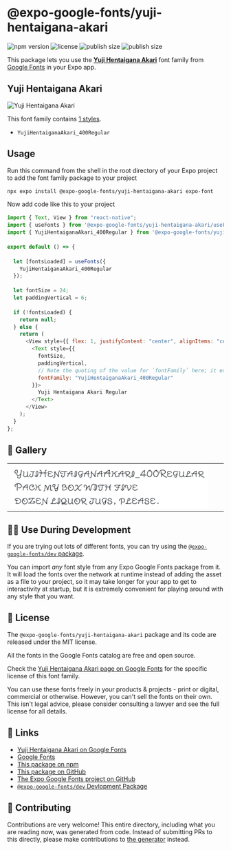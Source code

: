 # @expo-google-fonts/yuji-hentaigana-akari

![npm version](https://flat.badgen.net/npm/v/@expo-google-fonts/yuji-hentaigana-akari)
![license](https://flat.badgen.net/github/license/expo/google-fonts)
![publish size](https://flat.badgen.net/packagephobia/install/@expo-google-fonts/yuji-hentaigana-akari)
![publish size](https://flat.badgen.net/packagephobia/publish/@expo-google-fonts/yuji-hentaigana-akari)

This package lets you use the [**Yuji Hentaigana Akari**](https://fonts.google.com/specimen/Yuji+Hentaigana+Akari) font family from [Google Fonts](https://fonts.google.com/) in your Expo app.

## Yuji Hentaigana Akari

![Yuji Hentaigana Akari](./font-family.png)

This font family contains [1 styles](#-gallery).

- `YujiHentaiganaAkari_400Regular`

## Usage

Run this command from the shell in the root directory of your Expo project to add the font family package to your project

```sh
npx expo install @expo-google-fonts/yuji-hentaigana-akari expo-font
```

Now add code like this to your project

```js
import { Text, View } from "react-native";
import { useFonts } from '@expo-google-fonts/yuji-hentaigana-akari/useFonts';
import { YujiHentaiganaAkari_400Regular } from '@expo-google-fonts/yuji-hentaigana-akari/400Regular';

export default () => {

  let [fontsLoaded] = useFonts({
    YujiHentaiganaAkari_400Regular
  });

  let fontSize = 24;
  let paddingVertical = 6;

  if (!fontsLoaded) {
    return null;
  } else {
    return (
      <View style={{ flex: 1, justifyContent: "center", alignItems: "center" }}>
        <Text style={{
          fontSize,
          paddingVertical,
          // Note the quoting of the value for `fontFamily` here; it expects a string!
          fontFamily: "YujiHentaiganaAkari_400Regular"
        }}>
          Yuji Hentaigana Akari Regular
        </Text>
      </View>
    );
  }
};
```

## 🔡 Gallery


||||
|-|-|-|
|![YujiHentaiganaAkari_400Regular](./400Regular/YujiHentaiganaAkari_400Regular.ttf.png)||||


## 👩‍💻 Use During Development

If you are trying out lots of different fonts, you can try using the [`@expo-google-fonts/dev` package](https://github.com/expo/google-fonts/tree/master/font-packages/dev#readme).

You can import _any_ font style from any Expo Google Fonts package from it. It will load the fonts over the network at runtime instead of adding the asset as a file to your project, so it may take longer for your app to get to interactivity at startup, but it is extremely convenient for playing around with any style that you want.


## 📖 License

The `@expo-google-fonts/yuji-hentaigana-akari` package and its code are released under the MIT license.

All the fonts in the Google Fonts catalog are free and open source.

Check the [Yuji Hentaigana Akari page on Google Fonts](https://fonts.google.com/specimen/Yuji+Hentaigana+Akari) for the specific license of this font family.

You can use these fonts freely in your products & projects - print or digital, commercial or otherwise. However, you can't sell the fonts on their own. This isn't legal advice, please consider consulting a lawyer and see the full license for all details.

## 🔗 Links

- [Yuji Hentaigana Akari on Google Fonts](https://fonts.google.com/specimen/Yuji+Hentaigana+Akari)
- [Google Fonts](https://fonts.google.com/)
- [This package on npm](https://www.npmjs.com/package/@expo-google-fonts/yuji-hentaigana-akari)
- [This package on GitHub](https://github.com/expo/google-fonts/tree/master/font-packages/yuji-hentaigana-akari)
- [The Expo Google Fonts project on GitHub](https://github.com/expo/google-fonts)
- [`@expo-google-fonts/dev` Devlopment Package](https://github.com/expo/google-fonts/tree/master/font-packages/dev)

## 🤝 Contributing

Contributions are very welcome! This entire directory, including what you are reading now, was generated from code. Instead of submitting PRs to this directly, please make contributions to [the generator](https://github.com/expo/google-fonts/tree/master/packages/generator) instead.
